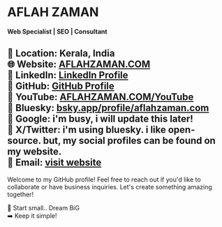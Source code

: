 # AFLAH ZAMAN  
**Web Specialist | SEO | Consultant**  

📍 Location: Kerala, India    
🌐 Website: [AFLAHZAMAN.COM](https://aflahzaman.com/)  
🔗 LinkedIn: [LinkedIn Profile](https://www.linkedin.com/in/aflahzaman)  
🔗 GitHub: [GitHub Profile](https://github.com/aflahzaman)  
🔗 YouTube: [AFLAHZAMAN.COM/YouTube](https://aflahzaman.com/youtube)   
🔗 Bluesky:  [bsky.app/profile/aflahzaman.com](https://bsky.app/profile/aflahzaman.com)   
🔗 Google: i'm busy, i will update this later!   
🔗 X/Twitter: i'm using bluesky. i like open-source. but, my social profiles can be found on my website.   
📧 Email: [visit website](https://aflahzaman.com/)
---

Welcome to my GitHub profile! Feel free to reach out if you'd like to collaborate or have business inquiries. Let's create something amazing together!

🚀 Start small.. Dream BiG  
➡️ Keep it simple!

